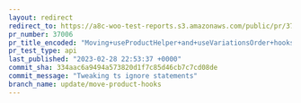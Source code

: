 ```yaml
---
layout: redirect
redirect_to: https://a8c-woo-test-reports.s3.amazonaws.com/public/pr/37006/api/index.html
pr_number: 37006
pr_title_encoded: "Moving+useProductHelper+and+useVariationsOrder+hooks+to+product+editor+package"
pr_test_type: api
last_published: "2023-02-28 22:53:37 +0000"
commit_sha: 334aac6a9494a573820d1f7c85d46cb7c7cd08de
commit_message: "Tweaking ts ignore statements"
branch_name: update/move-product-hooks
---
```

